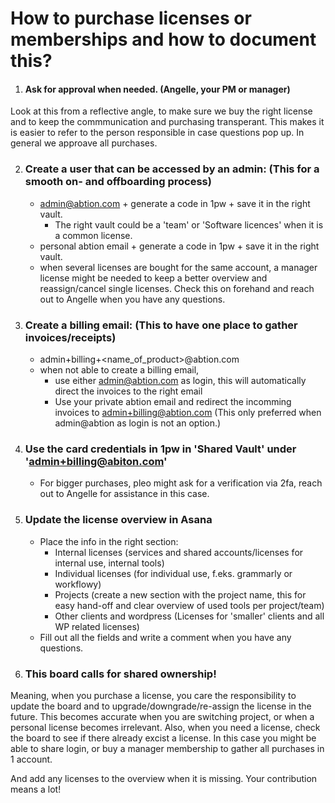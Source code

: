 # How to purchase licenses or memberships and how to document this?

1) #### Ask for approval when needed. (Angelle, your PM or manager)
Look at this from a reflective angle, to make sure we buy the right license and to keep the commmunication and purchasing transperant. This makes it is easier to refer to the person responsible in case questions pop up. In general we approave all purchases.

2) ### Create a user that can be accessed by an admin: (This for a smooth on- and offboarding process)
   - admin@abtion.com + generate a code in 1pw + save it in the right vault. 
     - The right vault could be a 'team' or 'Software licences' when it is a common license.  
   - personal abtion email + generate a code in 1pw + save it in the right vault.
   - when several licenses are bought for the same account, a manager license might be needed to keep a better overview and reassign/cancel single licenses. Check this on forehand and reach out to Angelle when you have any questions. 
  
3) ### Create a billing email: (This to have one place to gather invoices/receipts)
   - admin+billing+<name_of_product>@abtion.com
   - when not able to create a billing email, 
      - use either admin@abtion.com as login, this will automatically direct the invoices to the right email
      - Use your private abtion email and redirect the incomming invoices to admin+billing@abtion.com (This only preferred when admin@abtion as login is not an option.)

4) ### Use the card credentials in 1pw in 'Shared Vault' under 'admin+billing@abiton.com'
   - For bigger purchases, pleo might ask for a verification via 2fa, reach out to Angelle for assistance in this case. 

5) ### Update the license overview in Asana 
   - Place the info in the right section: 
      - Internal licenses (services and shared accounts/licenses for internal use, internal tools) 
      - Individual licenses (for individual use, f.eks. grammarly or workflowy) 
      - Projects (create a new section with the project name, this for easy hand-off and clear overview of used tools per project/team)
      - Other clients and wordpress (Licenses for 'smaller' clients and all WP related licenses)
   - Fill out all the fields and write a comment when you have any questions. 
  
6) ### This board calls for shared ownership! 
Meaning, when you purchase a license, you care the responsibility to update the board and to upgrade/downgrade/re-assign the license in the future. This becomes accurate when you are switching project, or when a personal license becomes irrelevant. Also, when you need a license, check the board to see if there already excist a license. In this case you might be able to share login, or buy a manager membership to gather all purchases in 1 account. 

And add any licenses to the overview when it is missing. Your contribution means a lot!
